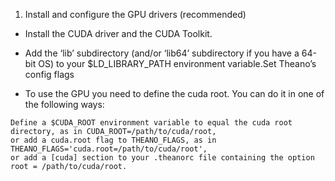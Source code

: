 1. Install and configure the GPU drivers (recommended)

- Install the CUDA driver and the CUDA Toolkit.

- Add the ‘lib’ subdirectory (and/or ‘lib64’ subdirectory if you have a 64-bit OS) to your $LD_LIBRARY_PATH environment variable.Set Theano’s config flags

- To use the GPU you need to define the cuda root. You can do it in one of the following ways:

```
Define a $CUDA_ROOT environment variable to equal the cuda root directory, as in CUDA_ROOT=/path/to/cuda/root, 
or add a cuda.root flag to THEANO_FLAGS, as in THEANO_FLAGS='cuda.root=/path/to/cuda/root', 
or add a [cuda] section to your .theanorc file containing the option root = /path/to/cuda/root.
```
